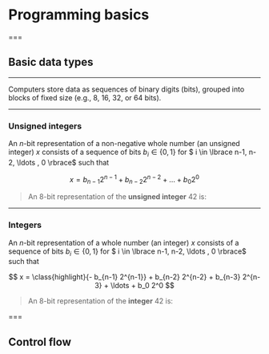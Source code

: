 # Programming basics

===

## Basic data types

---

Computers store data as sequences of binary digits (bits), grouped into blocks of fixed size (e.g., 8, 16, 32, or 64 bits).

---

### Unsigned integers

An $n$-bit representation of a non-negative whole number (an unsigned integer) $x$ consists of a sequence of bits $b_i \in \lbrace 0,1\rbrace$ for $ i \in \lbrace n-1, n-2, \ldots , 0 \rbrace$ such that 

$$ x =  b_{n-1} 2^{n-1} + b_{n-2} 2^{n-2} + \ldots + b_0 2^0 $$


<blockquote class="admonition note"> 
An 8-bit representation of the <b>unsigned integer</b> 42 is:
<div data-load="02-lecture/uint8.svg">
</div>
</blockquote> 

---

### Integers

An $n$-bit representation of a whole number (an integer) $x$ consists of a sequence of bits $b_i \in \lbrace 0,1\rbrace$ for $ i \in \lbrace n-1, n-2, \ldots , 0 \rbrace$ such that 

$$ x =  \class{highlight}{- b_{n-1} 2^{n-1}} + b_{n-2} 2^{n-2} + b_{n-3} 2^{n-3} + \ldots + b_0 2^0 $$

<blockquote class="admonition note"> 
An 8-bit representation of the <b>integer</b> 42 is:
<div data-load="02-lecture/int8.svg">
</div>
</blockquote> 

===

## Control flow



